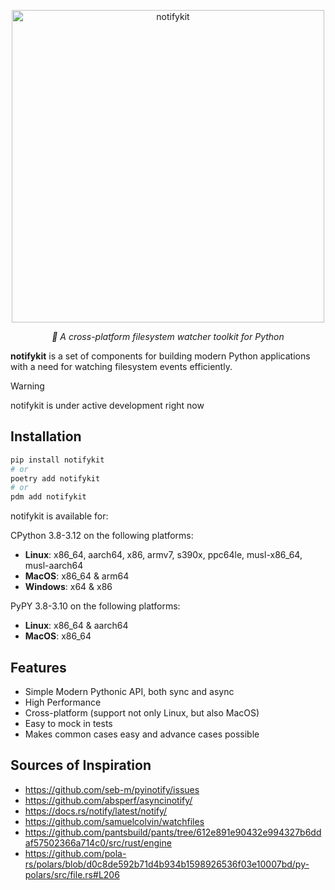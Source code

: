 <p align="center">
  <img loading="lazy" src="https://raw.githubusercontent.com/roma-glushko/notifykit/main/imgs/logo.png" width="500px" alt="notifykit">
</p>
<p align="center">
    <em>👀 A cross-platform filesystem watcher toolkit for Python</em>
</p>

**notifykit** is a set of components for building modern Python applications with a need for watching filesystem events efficiently.

> [!Warning]
> notifykit is under active development right now

## Installation

```bash
pip install notifykit
# or
poetry add notifykit
# or 
pdm add notifykit
```

notifykit is available for:

CPython 3.8-3.12 on the following platforms:

- **Linux**: x86_64, aarch64, x86, armv7, s390x, ppc64le, musl-x86_64, musl-aarch64
- **MacOS**: x86_64 & arm64
- **Windows**: x64 & x86

PyPY 3.8-3.10 on the following platforms:

- **Linux**: x86_64 & aarch64
- **MacOS**: x86_64

## Features

- Simple Modern Pythonic API, both sync and async
- High Performance
- Cross-platform (support not only Linux, but also MacOS)
- Easy to mock in tests
- Makes common cases easy and advance cases possible

## Sources of Inspiration

- https://github.com/seb-m/pyinotify/issues
- https://github.com/absperf/asyncinotify/
- https://docs.rs/notify/latest/notify/
- https://github.com/samuelcolvin/watchfiles
- https://github.com/pantsbuild/pants/tree/612e891e90432e994327b6ddaf57502366a714c0/src/rust/engine
- https://github.com/pola-rs/polars/blob/d0c8de592b71d4b934b1598926536f03e10007bd/py-polars/src/file.rs#L206

